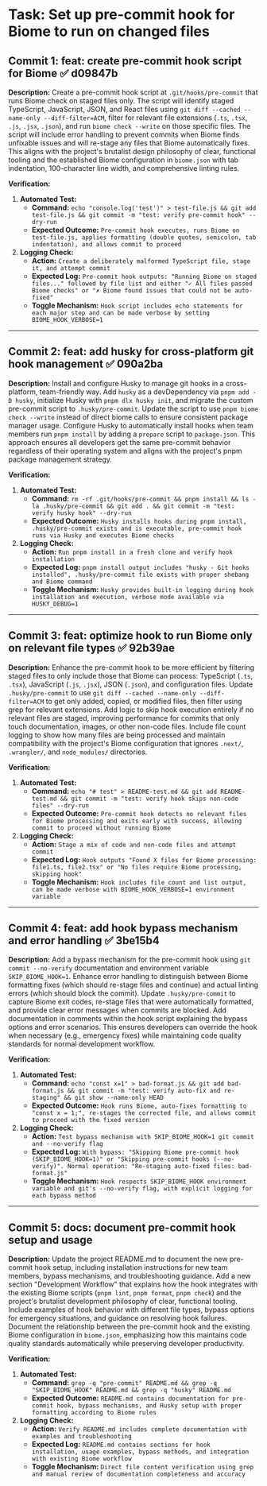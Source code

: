 # Task: Set up pre-commit hook for Biome to run on changed files

## Commit 1: feat: create pre-commit hook script for Biome ✅ d09847b

**Description:**
Create a pre-commit hook script at `.git/hooks/pre-commit` that runs Biome check on staged files only. The script will identify staged TypeScript, JavaScript, JSON, and React files using `git diff --cached --name-only --diff-filter=ACM`, filter for relevant file extensions (`.ts`, `.tsx`, `.js`, `.jsx`, `.json`), and run `biome check --write` on those specific files. The script will include error handling to prevent commits when Biome finds unfixable issues and will re-stage any files that Biome automatically fixes. This aligns with the project's brutalist design philosophy of clear, functional tooling and the established Biome configuration in `biome.json` with tab indentation, 100-character line width, and comprehensive linting rules.

**Verification:**

1.  **Automated Test:**
    - **Command:** `echo "console.log('test')" > test-file.js && git add test-file.js && git commit -m "test: verify pre-commit hook" --dry-run`
    - **Expected Outcome:** `Pre-commit hook executes, runs Biome on test-file.js, applies formatting (double quotes, semicolon, tab indentation), and allows commit to proceed`
2.  **Logging Check:**
    - **Action:** `Create a deliberately malformed TypeScript file, stage it, and attempt commit`
    - **Expected Log:** `Pre-commit hook outputs: "Running Biome on staged files..." followed by file list and either "✓ All files passed Biome checks" or "✗ Biome found issues that could not be auto-fixed"`
    - **Toggle Mechanism:** `Hook script includes echo statements for each major step and can be made verbose by setting BIOME_HOOK_VERBOSE=1`

---

## Commit 2: feat: add husky for cross-platform git hook management ✅ 090a2ba

**Description:**
Install and configure Husky to manage git hooks in a cross-platform, team-friendly way. Add `husky` as a devDependency via `pnpm add -D husky`, initialize Husky with `pnpm dlx husky init`, and migrate the custom pre-commit script to `.husky/pre-commit`. Update the script to use `pnpm biome check --write` instead of direct biome calls to ensure consistent package manager usage. Configure Husky to automatically install hooks when team members run `pnpm install` by adding a `prepare` script to `package.json`. This approach ensures all developers get the same pre-commit behavior regardless of their operating system and aligns with the project's pnpm package management strategy.

**Verification:**

1.  **Automated Test:**
    - **Command:** `rm -rf .git/hooks/pre-commit && pnpm install && ls -la .husky/pre-commit && git add . && git commit -m "test: verify husky hook" --dry-run`
    - **Expected Outcome:** `Husky installs hooks during pnpm install, .husky/pre-commit exists and is executable, pre-commit hook runs via Husky and executes Biome checks`
2.  **Logging Check:**
    - **Action:** `Run pnpm install in a fresh clone and verify hook installation`
    - **Expected Log:** `pnpm install output includes "husky - Git hooks installed", .husky/pre-commit file exists with proper shebang and Biome command`
    - **Toggle Mechanism:** `Husky provides built-in logging during hook installation and execution, verbose mode available via HUSKY_DEBUG=1`

---

## Commit 3: feat: optimize hook to run Biome only on relevant file types ✅ 92b39ae

**Description:**
Enhance the pre-commit hook to be more efficient by filtering staged files to only include those that Biome can process: TypeScript (`.ts`, `.tsx`), JavaScript (`.js`, `.jsx`), JSON (`.json`), and configuration files. Update `.husky/pre-commit` to use `git diff --cached --name-only --diff-filter=ACM` to get only added, copied, or modified files, then filter using grep for relevant extensions. Add logic to skip hook execution entirely if no relevant files are staged, improving performance for commits that only touch documentation, images, or other non-code files. Include file count logging to show how many files are being processed and maintain compatibility with the project's Biome configuration that ignores `.next/`, `.wrangler/`, and `node_modules/` directories.

**Verification:**

1.  **Automated Test:**
    - **Command:** `echo "# test" > README-test.md && git add README-test.md && git commit -m "test: verify hook skips non-code files" --dry-run`
    - **Expected Outcome:** `Pre-commit hook detects no relevant files for Biome processing and exits early with success, allowing commit to proceed without running Biome`
2.  **Logging Check:**
    - **Action:** `Stage a mix of code and non-code files and attempt commit`
    - **Expected Log:** `Hook outputs "Found X files for Biome processing: file1.ts, file2.tsx" or "No files require Biome processing, skipping hook"`
    - **Toggle Mechanism:** `Hook includes file count and list output, can be made verbose with BIOME_HOOK_VERBOSE=1 environment variable`

---

## Commit 4: feat: add hook bypass mechanism and error handling ✅ 3be15b4

**Description:**
Add a bypass mechanism for the pre-commit hook using `git commit --no-verify` documentation and environment variable `SKIP_BIOME_HOOK=1`. Enhance error handling to distinguish between Biome formatting fixes (which should re-stage files and continue) and actual linting errors (which should block the commit). Update `.husky/pre-commit` to capture Biome exit codes, re-stage files that were automatically formatted, and provide clear error messages when commits are blocked. Add documentation in comments within the hook script explaining the bypass options and error scenarios. This ensures developers can override the hook when necessary (e.g., emergency fixes) while maintaining code quality standards for normal development workflow.

**Verification:**

1.  **Automated Test:**
    - **Command:** `echo "const x=1" > bad-format.js && git add bad-format.js && git commit -m "test: verify auto-fix and re-staging" && git show --name-only HEAD`
    - **Expected Outcome:** `Hook runs Biome, auto-fixes formatting to "const x = 1;", re-stages the corrected file, and allows commit to proceed with the fixed version`
2.  **Logging Check:**
    - **Action:** `Test bypass mechanism with SKIP_BIOME_HOOK=1 git commit and --no-verify flag`
    - **Expected Log:** `With bypass: "Skipping Biome pre-commit hook (SKIP_BIOME_HOOK=1)" or "Skipping pre-commit hooks (--no-verify)". Normal operation: "Re-staging auto-fixed files: bad-format.js"`
    - **Toggle Mechanism:** `Hook respects SKIP_BIOME_HOOK environment variable and git's --no-verify flag, with explicit logging for each bypass method`

---

## Commit 5: docs: document pre-commit hook setup and usage

**Description:**
Update the project README.md to document the new pre-commit hook setup, including installation instructions for new team members, bypass mechanisms, and troubleshooting guidance. Add a new section "Development Workflow" that explains how the hook integrates with the existing Biome scripts (`pnpm lint`, `pnpm format`, `pnpm check`) and the project's brutalist development philosophy of clear, functional tooling. Include examples of hook behavior with different file types, bypass options for emergency situations, and guidance on resolving hook failures. Document the relationship between the pre-commit hook and the existing Biome configuration in `biome.json`, emphasizing how this maintains code quality standards automatically while preserving developer productivity.

**Verification:**

1.  **Automated Test:**
    - **Command:** `grep -q "pre-commit" README.md && grep -q "SKIP_BIOME_HOOK" README.md && grep -q "husky" README.md`
    - **Expected Outcome:** `README.md contains documentation for pre-commit hook, bypass mechanisms, and Husky setup with proper formatting according to Biome rules`
2.  **Logging Check:**
    - **Action:** `Verify README.md includes complete documentation with examples and troubleshooting`
    - **Expected Log:** `README.md contains sections for hook installation, usage examples, bypass methods, and integration with existing Biome workflow`
    - **Toggle Mechanism:** `Direct file content verification using grep and manual review of documentation completeness and accuracy`
